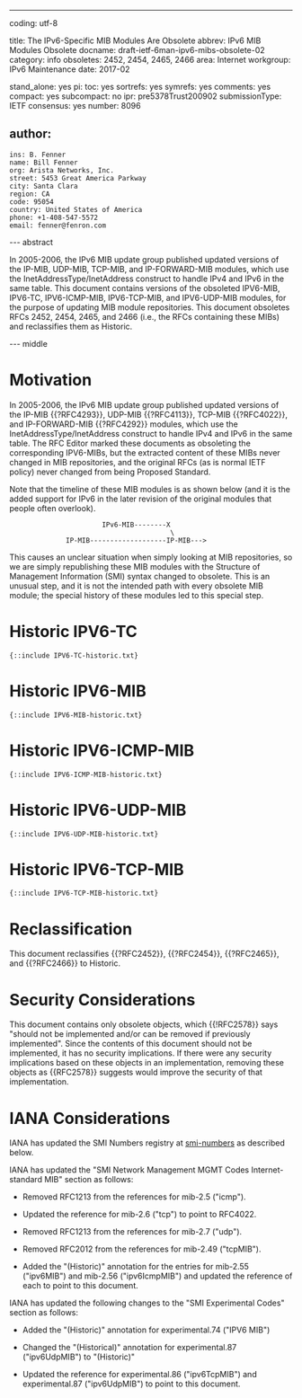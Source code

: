 ---
coding: utf-8

title: The IPv6-Specific MIB Modules Are Obsolete
abbrev: IPv6 MIB Modules Obsolete
docname: draft-ietf-6man-ipv6-mibs-obsolete-02
category: info
obsoletes: 2452, 2454, 2465, 2466
area: Internet
workgroup: IPv6 Maintenance
date: 2017-02

stand_alone: yes
pi:
  toc: yes
  sortrefs: yes
  symrefs: yes
  comments: yes
  compact: yes
  subcompact: no
ipr: pre5378Trust200902
submissionType: IETF
consensus: yes
number: 8096

author:
  -
    ins: B. Fenner
    name: Bill Fenner
    org: Arista Networks, Inc.
    street: 5453 Great America Parkway
    city: Santa Clara
    region: CA
    code: 95054
    country: United States of America
    phone: +1-408-547-5572
    email: fenner@fenron.com

--- abstract

In 2005-2006, the IPv6 MIB update group published
updated versions of the IP-MIB, UDP-MIB,
TCP-MIB, and IP-FORWARD-MIB modules,
which use the InetAddressType/InetAddress
construct to handle IPv4 and IPv6 in the same table.
This document contains versions of the obsoleted
IPV6-MIB, IPV6-TC, IPV6-ICMP-MIB, IPV6-TCP-MIB,
and IPV6-UDP-MIB modules, for the purpose of updating
MIB module repositories.
This document obsoletes RFCs 2452, 2454, 2465, and 2466 (i.e., the
RFCs containing these MIBs) and reclassifies them as Historic.

--- middle

# Motivation

In 2005-2006, the IPv6 MIB update group published
updated versions of the IP-MIB {{?RFC4293}}, UDP-MIB {{?RFC4113}},
TCP-MIB {{?RFC4022}}, and IP-FORWARD-MIB {{?RFC4292}} modules,
which use the InetAddressType/InetAddress
construct to handle IPv4 and IPv6 in the same table.
The RFC Editor marked these documents as obsoleting
the corresponding IPV6-MIBs, but the
extracted content of these MIBs never changed in
MIB repositories, and the original RFCs (as is normal
IETF policy) never changed from being Proposed Standard.

Note that the timeline of these MIB modules is as
shown below (and it is the added support for IPv6 in the later
revision of the original modules that people often overlook).

                           IPv6-MIB--------X
                                            \
                  IP-MIB-------------------IP-MIB--->

This causes an unclear situation when simply looking at
MIB repositories, so we are simply republishing these
MIB modules with the Structure of Management Information (SMI)
syntax changed to obsolete.
This is an unusual step, and it is not the intended path with
every obsolete MIB module; the special history of these
modules led to this special step.

# Historic IPV6-TC

~~~~
{::include IPV6-TC-historic.txt}
~~~~

# Historic IPV6-MIB

~~~~
{::include IPV6-MIB-historic.txt}
~~~~

# Historic IPV6-ICMP-MIB

~~~~
{::include IPV6-ICMP-MIB-historic.txt}
~~~~

# Historic IPV6-UDP-MIB

~~~~
{::include IPV6-UDP-MIB-historic.txt}
~~~~

# Historic IPV6-TCP-MIB

~~~~
{::include IPV6-TCP-MIB-historic.txt}
~~~~

# Reclassification

This document reclassifies
{{?RFC2452}},
{{?RFC2454}},
{{?RFC2465}},
and
{{?RFC2466}}
to Historic.

# Security Considerations

This document contains only obsolete objects, which {{!RFC2578}}
says "should not be implemented and/or can be removed if previously
implemented".  Since the contents of this document should not be
implemented, it has no security implications.  If there
were any security implications based on these objects in an
implementation, removing these objects as {{RFC2578}} suggests
would improve the security of that implementation.

# IANA Considerations

IANA has updated the SMI Numbers registry at
[smi-numbers](http://www.iana.org/assignments/smi-numbers/) as
described below.

IANA has updated the "SMI Network Management MGMT Codes Internet-standard MIB"
section as follows:

* Removed RFC1213 from the references for mib-2.5 ("icmp").

* Updated the reference for mib-2.6 ("tcp") to point to RFC4022.

* Removed RFC1213 from the references for mib-2.7 ("udp").

* Removed RFC2012 from the references for mib-2.49 ("tcpMIB").

* Added the "(Historic)" annotation for the entries for mib-2.55 ("ipv6MIB") and
    mib-2.56 ("ipv6IcmpMIB") and updated the reference of each to point to this document.

IANA has updated the following changes to the "SMI Experimental Codes" section as follows:

* Added the "(Historic)" annotation for experimental.74 ("IPV6 MIB")

* Changed the "(Historical)" annotation for experimental.87 ("ipv6UdpMIB") to "(Historic)"

* Updated the reference for experimental.86 ("ipv6TcpMIB") and
    experimental.87 ("ipv6UdpMIB") to point to this document.


